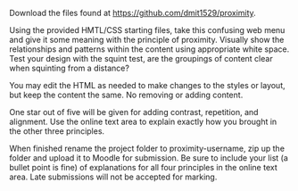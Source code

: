 Download the files found at https://github.com/dmit1529/proximity.

Using the provided HMTL/CSS starting files, take this confusing web menu and give it some meaning with the principle of proximity. Visually show the relationships and patterns within the content using appropriate white space. Test your design with the squint test, are the groupings of content clear when squinting from a distance? 

You may edit the HTML as needed to make changes to the styles or layout, but keep the content the same. No removing or adding content.

One star out of five will be given for adding contrast, repetition, and alignment. Use the online text area to explain exactly how you brought in the other three principles.

When finished rename the project folder to proximity-username, zip up the folder and upload it to Moodle for submission. Be sure to include your list (a bullet point is fine) of explanations for all four principles in the online text area. Late submissions will not be accepted for marking.
